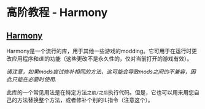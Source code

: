 # 高阶教程 - Harmony

## [Harmony](https://github.com/pardeike/Harmony)

Harmony是一个流行的库，用于其他一些游戏的modding。它可用于在运行时更改应用程序和dll的功能（这些更改不是永久性的，仅对当前打开的游戏有效）。

_请注意，如果mods尝试修补相同的方法，这可能会导致mods之间的不兼容，因此只能在必要时使用._

此库的一个常见用法是在特定方法`之前/之后`执行代码。但是，它也可以用来用您自己的方法替换整个方法，或者修补个别的IL指令（注意这个）。 

